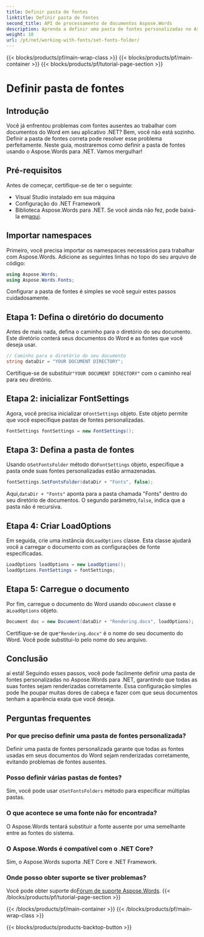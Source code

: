 ```yaml
---
title: Definir pasta de fontes
linktitle: Definir pasta de fontes
second_title: API de processamento de documentos Aspose.Words
description: Aprenda a definir uma pasta de fontes personalizadas no Aspose.Words para .NET para garantir que seus documentos do Word sejam renderizados corretamente, sem fontes ausentes.
weight: 10
url: /pt/net/working-with-fonts/set-fonts-folder/
---
```


{{< blocks/products/pf/main-wrap-class >}}
{{< blocks/products/pf/main-container >}}
{{< blocks/products/pf/tutorial-page-section >}}

# Definir pasta de fontes

## Introdução

Você já enfrentou problemas com fontes ausentes ao trabalhar com documentos do Word em seu aplicativo .NET? Bem, você não está sozinho. Definir a pasta de fontes correta pode resolver esse problema perfeitamente. Neste guia, mostraremos como definir a pasta de fontes usando o Aspose.Words para .NET. Vamos mergulhar!

## Pré-requisitos

Antes de começar, certifique-se de ter o seguinte:

- Visual Studio instalado em sua máquina
- Configuração do .NET Framework
-  Biblioteca Aspose.Words para .NET. Se você ainda não fez, pode baixá-la em[aqui](https://releases.aspose.com/words/net/).

## Importar namespaces

Primeiro, você precisa importar os namespaces necessários para trabalhar com Aspose.Words. Adicione as seguintes linhas no topo do seu arquivo de código:

```csharp
using Aspose.Words;
using Aspose.Words.Fonts;
```

Configurar a pasta de fontes é simples se você seguir estes passos cuidadosamente.

## Etapa 1: Defina o diretório do documento

Antes de mais nada, defina o caminho para o diretório do seu documento. Este diretório conterá seus documentos do Word e as fontes que você deseja usar.

```csharp
// Caminho para o diretório do seu documento
string dataDir = "YOUR DOCUMENT DIRECTORY";
```

 Certifique-se de substituir`"YOUR DOCUMENT DIRECTORY"` com o caminho real para seu diretório.

## Etapa 2: inicializar FontSettings

 Agora, você precisa inicializar o`FontSettings` objeto. Este objeto permite que você especifique pastas de fontes personalizadas.

```csharp
FontSettings fontSettings = new FontSettings();
```

## Etapa 3: Defina a pasta de fontes

 Usando o`SetFontsFolder` método do`FontSettings` objeto, especifique a pasta onde suas fontes personalizadas estão armazenadas.

```csharp
fontSettings.SetFontsFolder(dataDir + "Fonts", false);
```

 Aqui,`dataDir + "Fonts"` aponta para a pasta chamada "Fonts" dentro do seu diretório de documentos. O segundo parâmetro,`false`, indica que a pasta não é recursiva.

## Etapa 4: Criar LoadOptions

 Em seguida, crie uma instância do`LoadOptions` classe. Esta classe ajudará você a carregar o documento com as configurações de fonte especificadas.

```csharp
LoadOptions loadOptions = new LoadOptions();
loadOptions.FontSettings = fontSettings;
```

## Etapa 5: Carregue o documento

 Por fim, carregue o documento do Word usando o`Document` classe e a`LoadOptions` objeto.

```csharp
Document doc = new Document(dataDir + "Rendering.docx", loadOptions);
```

 Certifique-se de que`"Rendering.docx"` é o nome do seu documento do Word. Você pode substituí-lo pelo nome do seu arquivo.

## Conclusão

aí está! Seguindo esses passos, você pode facilmente definir uma pasta de fontes personalizadas no Aspose.Words para .NET, garantindo que todas as suas fontes sejam renderizadas corretamente. Essa configuração simples pode lhe poupar muitas dores de cabeça e fazer com que seus documentos tenham a aparência exata que você deseja.

## Perguntas frequentes

### Por que preciso definir uma pasta de fontes personalizada?
Definir uma pasta de fontes personalizada garante que todas as fontes usadas em seus documentos do Word sejam renderizadas corretamente, evitando problemas de fontes ausentes.

### Posso definir várias pastas de fontes?
 Sim, você pode usar o`SetFontsFolders` método para especificar múltiplas pastas.

### O que acontece se uma fonte não for encontrada?
O Aspose.Words tentará substituir a fonte ausente por uma semelhante entre as fontes do sistema.

### O Aspose.Words é compatível com o .NET Core?
Sim, o Aspose.Words suporta .NET Core e .NET Framework.

### Onde posso obter suporte se tiver problemas?
 Você pode obter suporte do[Fórum de suporte Aspose.Words](https://forum.aspose.com/c/words/8).
{{< /blocks/products/pf/tutorial-page-section >}}

{{< /blocks/products/pf/main-container >}}
{{< /blocks/products/pf/main-wrap-class >}}

{{< blocks/products/products-backtop-button >}}
